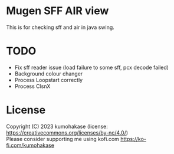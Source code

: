 # Mugen SFF AIR view
This is for checking sff and air in java swing.   

# TODO
- Fix sff reader issue (load failure to some sff, pcx decode failed)
- Background colour changer
- Process Loopstart correctly
- Process ClsnX

# License
Copyright (C) 2023 kumohakase (license: https://creativecommons.org/licenses/by-nc/4.0/)   
Please consider supporting me using kofi.com https://ko-fi.com/kumohakase   
